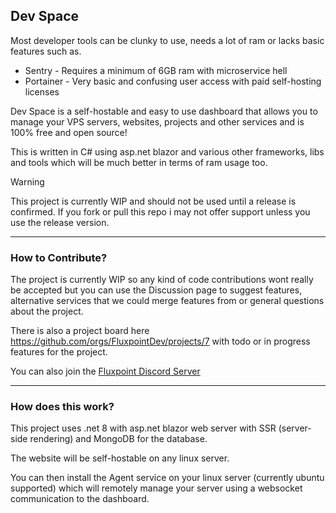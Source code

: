 ## Dev Space
Most developer tools can be clunky to use, needs a lot of ram or lacks basic features such as.
- Sentry - Requires a minimum of 6GB ram with microservice hell
- Portainer - Very basic and confusing user access with paid self-hosting licenses

Dev Space is a self-hostable and easy to use dashboard that allows you to manage your VPS servers, websites, projects and other services and is 100% free and open source!

This is written in C# using asp.net blazor and various other frameworks, libs and tools which will be much better in terms of ram usage too.

> [!WARNING]  
> This project is currently WIP and should not be used until a release is confirmed.
> If you fork or pull this repo i may not offer support unless you use the release version.

---

### How to Contribute?
The project is currently WIP so any kind of code contributions wont really be accepted but you can use the Discussion page to suggest features, alternative services that we could merge features from or general questions about the project.

There is also a project board here https://github.com/orgs/FluxpointDev/projects/7 with todo or in progress features for the project.

You can also join the [Fluxpoint Discord Server](https://discord.gg/fluxpoint.dev)

---

### How does this work?
This project uses .net 8 with asp.net blazor web server with SSR (server-side rendering) and MongoDB for the database.

The website will be self-hostable on any linux server.

You can then install the Agent service on your linux server (currently ubuntu supported) which will remotely manage your server using a websocket communication to the dashboard.
